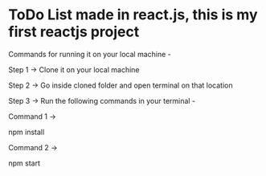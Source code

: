 # ToDo List made in react.js, this is my first reactjs project


Commands for running it on your local machine -

Step 1 -> Clone it on your local machine

Step 2 -> Go inside cloned folder and open terminal on that location

Step 3 -> Run the following commands in your terminal -

Command 1 ->

npm install

Command 2 ->

npm start
